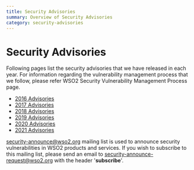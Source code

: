```yaml
---
title: Security Advisories
summary: Overview of Security Advisories
category: security-advisories
---
```

# Security Advisories

Following pages list the security advisories that we have released in each year. For information regarding the vulnerability management process that we follow, please refer WSO2 Security Vulnerability Management Process page.

* [2016 Advisories](2016/2016-advisories.md)
* [2017 Advisories](2017/2017-advisories.md)
* [2018 Advisories](2018/2018-advisories.md)
* [2019 Advisories](2019/2019-advisories.md)
* [2020 Advisories](2020/2020-advisories.md)
* [2021 Advisories](2021/2021-advisories.md)

security-announce@wso2.org  mailing list is used to announce security vulnerabilities in WSO2 products and services. If you wish to subscribe to this mailing list, please send an email to <security-announce-request@wso2.org> with the header '**subscribe**'.